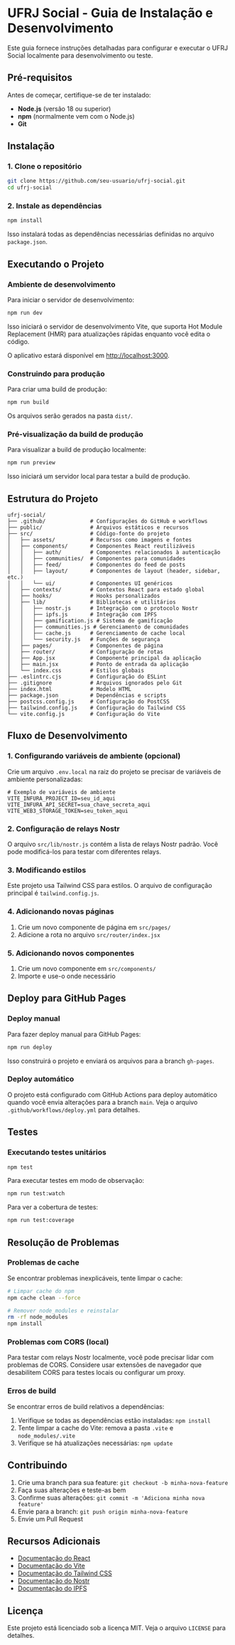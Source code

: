 # UFRJ Social - Guia de Instalação e Desenvolvimento

Este guia fornece instruções detalhadas para configurar e executar o UFRJ Social localmente para desenvolvimento ou teste.

## Pré-requisitos

Antes de começar, certifique-se de ter instalado:

- **Node.js** (versão 18 ou superior)
- **npm** (normalmente vem com o Node.js)
- **Git**

## Instalação

### 1. Clone o repositório

```bash
git clone https://github.com/seu-usuario/ufrj-social.git
cd ufrj-social
```

### 2. Instale as dependências

```bash
npm install
```

Isso instalará todas as dependências necessárias definidas no arquivo `package.json`.

## Executando o Projeto

### Ambiente de desenvolvimento

Para iniciar o servidor de desenvolvimento:

```bash
npm run dev
```

Isso iniciará o servidor de desenvolvimento Vite, que suporta Hot Module Replacement (HMR) para atualizações rápidas enquanto você edita o código.

O aplicativo estará disponível em [http://localhost:3000](http://localhost:3000).

### Construindo para produção

Para criar uma build de produção:

```bash
npm run build
```

Os arquivos serão gerados na pasta `dist/`.

### Pré-visualização da build de produção

Para visualizar a build de produção localmente:

```bash
npm run preview
```

Isso iniciará um servidor local para testar a build de produção.

## Estrutura do Projeto

```
ufrj-social/
├── .github/              # Configurações do GitHub e workflows
├── public/               # Arquivos estáticos e recursos
├── src/                  # Código-fonte do projeto
│   ├── assets/           # Recursos como imagens e fontes
│   ├── components/       # Componentes React reutilizáveis
│   │   ├── auth/         # Componentes relacionados à autenticação
│   │   ├── communities/  # Componentes para comunidades
│   │   ├── feed/         # Componentes do feed de posts
│   │   ├── layout/       # Componentes de layout (header, sidebar, etc.)
│   │   └── ui/           # Componentes UI genéricos
│   ├── contexts/         # Contextos React para estado global
│   ├── hooks/            # Hooks personalizados
│   ├── lib/              # Bibliotecas e utilitários
│   │   ├── nostr.js      # Integração com o protocolo Nostr
│   │   ├── ipfs.js       # Integração com IPFS
│   │   ├── gamification.js # Sistema de gamificação
│   │   ├── communities.js # Gerenciamento de comunidades
│   │   ├── cache.js      # Gerenciamento de cache local
│   │   └── security.js   # Funções de segurança
│   ├── pages/            # Componentes de página
│   ├── router/           # Configuração de rotas
│   ├── App.jsx           # Componente principal da aplicação
│   ├── main.jsx          # Ponto de entrada da aplicação
│   └── index.css         # Estilos globais
├── .eslintrc.cjs         # Configuração do ESLint
├── .gitignore            # Arquivos ignorados pelo Git
├── index.html            # Modelo HTML
├── package.json          # Dependências e scripts
├── postcss.config.js     # Configuração do PostCSS
├── tailwind.config.js    # Configuração do Tailwind CSS
└── vite.config.js        # Configuração do Vite
```

## Fluxo de Desenvolvimento

### 1. Configurando variáveis de ambiente (opcional)

Crie um arquivo `.env.local` na raiz do projeto se precisar de variáveis de ambiente personalizadas:

```
# Exemplo de variáveis de ambiente
VITE_INFURA_PROJECT_ID=seu_id_aqui
VITE_INFURA_API_SECRET=sua_chave_secreta_aqui
VITE_WEB3_STORAGE_TOKEN=seu_token_aqui
```

### 2. Configuração de relays Nostr

O arquivo `src/lib/nostr.js` contém a lista de relays Nostr padrão. Você pode modificá-los para testar com diferentes relays.

### 3. Modificando estilos

Este projeto usa Tailwind CSS para estilos. O arquivo de configuração principal é `tailwind.config.js`.

### 4. Adicionando novas páginas

1. Crie um novo componente de página em `src/pages/`
2. Adicione a rota no arquivo `src/router/index.jsx`

### 5. Adicionando novos componentes

1. Crie um novo componente em `src/components/`
2. Importe e use-o onde necessário

## Deploy para GitHub Pages

### Deploy manual

Para fazer deploy manual para GitHub Pages:

```bash
npm run deploy
```

Isso construirá o projeto e enviará os arquivos para a branch `gh-pages`.

### Deploy automático

O projeto está configurado com GitHub Actions para deploy automático quando você envia alterações para a branch `main`. Veja o arquivo `.github/workflows/deploy.yml` para detalhes.

## Testes

### Executando testes unitários

```bash
npm test
```

Para executar testes em modo de observação:

```bash
npm run test:watch
```

Para ver a cobertura de testes:

```bash
npm run test:coverage
```

## Resolução de Problemas

### Problemas de cache

Se encontrar problemas inexplicáveis, tente limpar o cache:

```bash
# Limpar cache do npm
npm cache clean --force

# Remover node_modules e reinstalar
rm -rf node_modules
npm install
```

### Problemas com CORS (local)

Para testar com relays Nostr localmente, você pode precisar lidar com problemas de CORS. Considere usar extensões de navegador que desabilitem CORS para testes locais ou configurar um proxy.

### Erros de build

Se encontrar erros de build relativos a dependências:

1. Verifique se todas as dependências estão instaladas: `npm install`
2. Tente limpar a cache do Vite: remova a pasta `.vite` e `node_modules/.vite`
3. Verifique se há atualizações necessárias: `npm update`

## Contribuindo

1. Crie uma branch para sua feature: `git checkout -b minha-nova-feature`
2. Faça suas alterações e teste-as bem
3. Confirme suas alterações: `git commit -m 'Adiciona minha nova feature'`
4. Envie para a branch: `git push origin minha-nova-feature`
5. Envie um Pull Request

## Recursos Adicionais

- [Documentação do React](https://reactjs.org/docs/getting-started.html)
- [Documentação do Vite](https://vitejs.dev/guide/)
- [Documentação do Tailwind CSS](https://tailwindcss.com/docs)
- [Documentação do Nostr](https://github.com/nostr-protocol/nostr)
- [Documentação do IPFS](https://docs.ipfs.io/)

## Licença

Este projeto está licenciado sob a licença MIT. Veja o arquivo `LICENSE` para detalhes.
